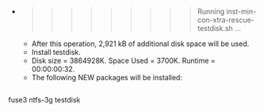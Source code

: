 * >>>>>>>>> Running inst-min-con-xtra-rescue-testdisk.sh ...
  * After this operation, 2,921 kB of additional disk space will be used.
  * Install testdisk.
  * Disk size = 3864928K. Space Used = 3700K. Runtime = 00:00:00:32.
  * The following NEW packages will be installed:
  ```bash
fuse3 ntfs-3g testdisk
  ```
